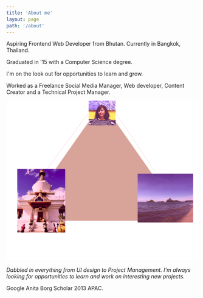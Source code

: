 ```yaml
---
title: 'About me'
layout: page
path: '/about'
---
```


Aspiring Frontend Web Developer from Bhutan. Currently in Bangkok, Thailand.

Graduated in '15 with a Computer Science degree.

I'm on the look out for opportunities to learn and grow.

Worked as a Freelance Social Media Manager, Web developer, Content Creator and a Technical Project Manager.

![My journey from Bhutant to Bangkok](./my-story.png)

_Dabbled in everything from UI design to Project Management. I'm always looking for opportunities to learn and work on interesting new projects._

Google Anita Borg Scholar 2013 APAC.

